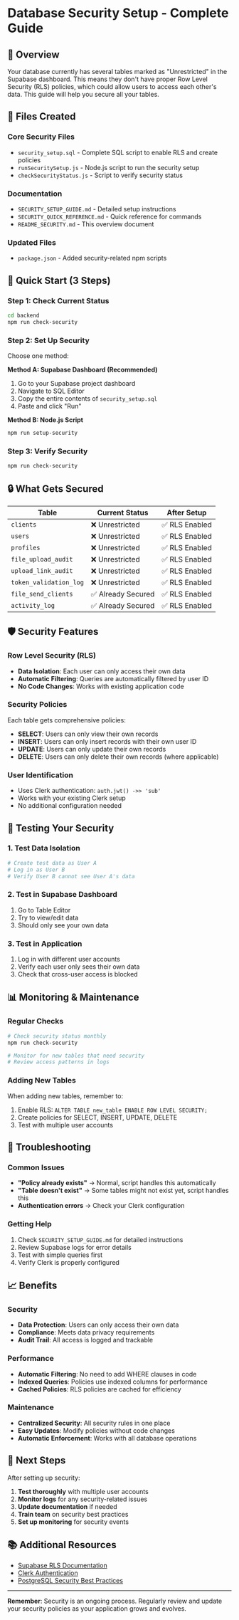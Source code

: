 # Database Security Setup - Complete Guide

## 🎯 Overview

Your database currently has several tables marked as "Unrestricted" in the Supabase dashboard. This means they don't have proper Row Level Security (RLS) policies, which could allow users to access each other's data. This guide will help you secure all your tables.

## 📁 Files Created

### Core Security Files
- `security_setup.sql` - Complete SQL script to enable RLS and create policies
- `runSecuritySetup.js` - Node.js script to run the security setup
- `checkSecurityStatus.js` - Script to verify security status

### Documentation
- `SECURITY_SETUP_GUIDE.md` - Detailed setup instructions
- `SECURITY_QUICK_REFERENCE.md` - Quick reference for commands
- `README_SECURITY.md` - This overview document

### Updated Files
- `package.json` - Added security-related npm scripts

## 🚀 Quick Start (3 Steps)

### Step 1: Check Current Status
```bash
cd backend
npm run check-security
```

### Step 2: Set Up Security
Choose one method:

**Method A: Supabase Dashboard (Recommended)**
1. Go to your Supabase project dashboard
2. Navigate to SQL Editor
3. Copy the entire contents of `security_setup.sql`
4. Paste and click "Run"

**Method B: Node.js Script**
```bash
npm run setup-security
```

### Step 3: Verify Security
```bash
npm run check-security
```

## 🔒 What Gets Secured

| Table | Current Status | After Setup |
|-------|---------------|-------------|
| `clients` | ❌ Unrestricted | ✅ RLS Enabled |
| `users` | ❌ Unrestricted | ✅ RLS Enabled |
| `profiles` | ❌ Unrestricted | ✅ RLS Enabled |
| `file_upload_audit` | ❌ Unrestricted | ✅ RLS Enabled |
| `upload_link_audit` | ❌ Unrestricted | ✅ RLS Enabled |
| `token_validation_log` | ❌ Unrestricted | ✅ RLS Enabled |
| `file_send_clients` | ✅ Already Secured | ✅ RLS Enabled |
| `activity_log` | ✅ Already Secured | ✅ RLS Enabled |

## 🛡️ Security Features

### Row Level Security (RLS)
- **Data Isolation**: Each user can only access their own data
- **Automatic Filtering**: Queries are automatically filtered by user ID
- **No Code Changes**: Works with existing application code

### Security Policies
Each table gets comprehensive policies:
- **SELECT**: Users can only view their own records
- **INSERT**: Users can only insert records with their own user ID
- **UPDATE**: Users can only update their own records
- **DELETE**: Users can only delete their own records (where applicable)

### User Identification
- Uses Clerk authentication: `auth.jwt() ->> 'sub'`
- Works with your existing Clerk setup
- No additional configuration needed

## 🧪 Testing Your Security

### 1. Test Data Isolation
```bash
# Create test data as User A
# Log in as User B
# Verify User B cannot see User A's data
```

### 2. Test in Supabase Dashboard
1. Go to Table Editor
2. Try to view/edit data
3. Should only see your own data

### 3. Test in Application
1. Log in with different user accounts
2. Verify each user only sees their own data
3. Check that cross-user access is blocked

## 📊 Monitoring & Maintenance

### Regular Checks
```bash
# Check security status monthly
npm run check-security

# Monitor for new tables that need security
# Review access patterns in logs
```

### Adding New Tables
When adding new tables, remember to:
1. Enable RLS: `ALTER TABLE new_table ENABLE ROW LEVEL SECURITY;`
2. Create policies for SELECT, INSERT, UPDATE, DELETE
3. Test with multiple user accounts

## 🚨 Troubleshooting

### Common Issues
- **"Policy already exists"** → Normal, script handles this automatically
- **"Table doesn't exist"** → Some tables might not exist yet, script handles this
- **Authentication errors** → Check your Clerk configuration

### Getting Help
1. Check `SECURITY_SETUP_GUIDE.md` for detailed instructions
2. Review Supabase logs for error details
3. Test with simple queries first
4. Verify Clerk is properly configured

## 📈 Benefits

### Security
- **Data Protection**: Users can only access their own data
- **Compliance**: Meets data privacy requirements
- **Audit Trail**: All access is logged and trackable

### Performance
- **Automatic Filtering**: No need to add WHERE clauses in code
- **Indexed Queries**: Policies use indexed columns for performance
- **Cached Policies**: RLS policies are cached for efficiency

### Maintenance
- **Centralized Security**: All security rules in one place
- **Easy Updates**: Modify policies without code changes
- **Automatic Enforcement**: Works with all database operations

## 🎉 Next Steps

After setting up security:

1. **Test thoroughly** with multiple user accounts
2. **Monitor logs** for any security-related issues
3. **Update documentation** if needed
4. **Train team** on security best practices
5. **Set up monitoring** for security events

## 📚 Additional Resources

- [Supabase RLS Documentation](https://supabase.com/docs/guides/auth/row-level-security)
- [Clerk Authentication](https://clerk.com/docs)
- [PostgreSQL Security Best Practices](https://www.postgresql.org/docs/current/security.html)

---

**Remember**: Security is an ongoing process. Regularly review and update your security policies as your application grows and evolves.
